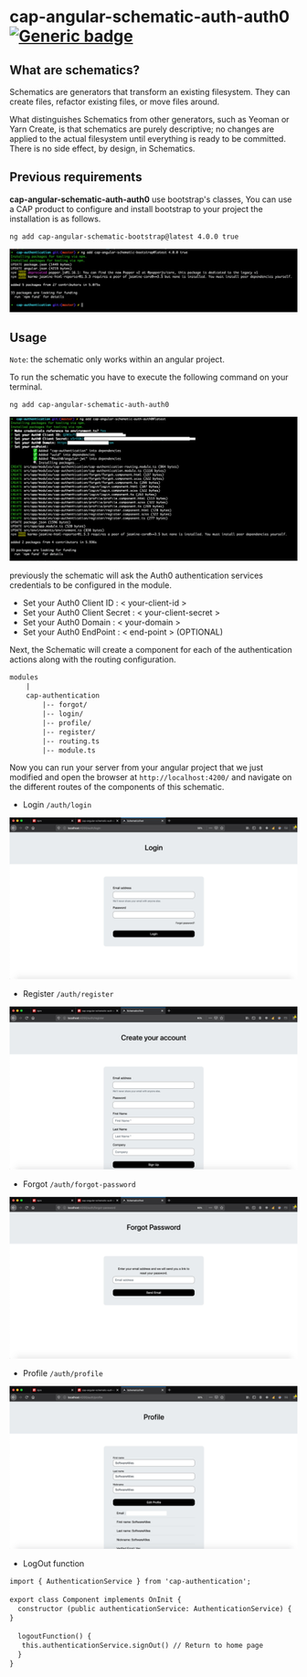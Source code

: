 # cap-angular-schematic-auth-auth0 [![Generic badge](https://img.shields.io/badge/CAP-Active-<COLOR>.svg)](https://shields.io/)

## What are schematics?
Schematics are generators that transform an existing filesystem. They can create files, refactor existing files, or move files around.

What distinguishes Schematics from other generators, such as Yeoman or Yarn Create, is that schematics are purely descriptive; no changes are applied to the actual filesystem until everything is ready to be committed. There is no side effect, by design, in Schematics.


## **Previous requirements**
**cap-angular-schematic-auth-auth0** use bootstrap's classes, You can use a CAP product to configure and install bootstrap to your project the installation is as follows.

```
ng add cap-angular-schematic-bootstrap@latest 4.0.0 true
```
![Alt text](https://github.com/software-allies/cap-angular-schematic-auth-auth0/blob/development/assets/images/cap-angular-schematic-bootstrap.png "cap-angular-schematic-bootstrap")

 
## **Usage**
`Note`: the schematic only works within an angular project.

To run the schematic you have to execute the following command on your terminal.

```
ng add cap-angular-schematic-auth-auth0
```

![Alt text](https://github.com/software-allies/cap-angular-schematic-auth-auth0/blob/development/assets/images/cap-angular-schematic-auth-auth0.png "cap-angular-schematic-auth-auth0")


previously the schematic will ask the Auth0 authentication services credentials to be configured in the module.

* Set your Auth0 Client ID : < your-client-id >
* Set your Auth0 Client Secret : < your-client-secret >
* Set your Auth0 Domain : < your-domain >
* Set your Auth0 EndPoint : < end-point > (OPTIONAL)

Next, the Schematic will create a component for each of the authentication actions along with the routing configuration.

```
modules
    |
    cap-authentication
        |-- forgot/
        |-- login/
        |-- profile/
        |-- register/
        |-- routing.ts 
        |-- module.ts
```

Now you can run your server from your angular project that we just modified and open the browser at `http://localhost:4200/` and navigate on the different routes of the components of this schematic.

* Login `/auth/login`

![Alt text](https://github.com/software-allies/cap-angular-schematic-auth-auth0/blob/development/assets/images/login.png "Login")

* Register `/auth/register`

![Alt text](https://github.com/software-allies/cap-angular-schematic-auth-auth0/blob/development/assets/images/register.png "Register")

* Forgot `/auth/forgot-password`

![Alt text](https://github.com/software-allies/cap-angular-schematic-auth-auth0/blob/development/assets/images/forgot.png "Forgot-Password")

* Profile `/auth/profile`

![Alt text](https://github.com/software-allies/cap-angular-schematic-auth-auth0/blob/development/assets/images/profile.png "Profile")

* LogOut function 

```
import { AuthenticationService } from 'cap-authentication';

export class Component implements OnInit {
  constructor (public authenticationService: AuthenticationService) { }
  
  logoutFunction() {
   this.authenticationService.signOut() // Return to home page 
  }
}
```

